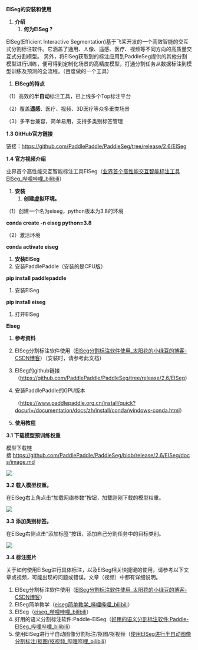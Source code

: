 **EISeg的安装和使用**

1.  **介绍**
    1.  **何为EISeg ?**

EISeg(Efficient Interactive Segmentation)基于飞桨开发的一个高效智能的交互式分割标注软件。它涵盖了通用、人像、遥感、医疗、视频等不同方向的高质量交互式分割模型。 另外，将EISeg获取到的标注应用到PaddleSeg提供的其他分割模型进行训练，便可得到定制化场景的高精度模型，打通分割任务从数据标注到模型训练及预测的全流程。（百度做的一个工具）

1.  **EISeg的特点**

（1）高效的**半自动**标注工具，已上线多个Top标注平台

（2）覆盖**遥感**、医疗、视频、3D医疗等众多垂类场景

（3）多平台兼容，简单易用，支持多类别标签管理

**1.3 GitHub官方链接**

链接：<https://github.com/PaddlePaddle/PaddleSeg/tree/release/2.6/EISeg>

**1.4 官方视频介绍**

业界首个高性能交互智能标注工具EISeg（[业界首个高性能交互智能标注工具EISeg_哔哩哔哩_bilibili](https://www.bilibili.com/video/BV1sQ4y1r754/?spm_id_from=333.337.search-card.all.click&vd_source=03252c088981228940ef0422a6ef7695)）

1.  **安装**
    1.  **创建虚拟环境。**

（1）创建一个名为eiseg，python版本为3.8的环境

**conda create -n eiseg python=3.8**

（2）激活环境

**conda activate eiseg**

1.  **安装EISeg**
2.  安装PaddlePaddle（安装的是CPU版）

**pip install paddlepaddle**

1.  安装EISeg

**pip install eiseg**

1.  打开EISeg

**Eiseg**

1.  **参考资料**
2.  EISeg分割标注软件使用（[EISeg分割标注软件使用_太阳花的小绿豆的博客-CSDN博客](https://blog.csdn.net/qq_37541097/article/details/120154543?ops_request_misc=%257B%2522request%255Fid%2522%253A%2522166747936816782414919113%2522%252C%2522scm%2522%253A%252220140713.130102334.pc%255Fblog.%2522%257D&request_id=166747936816782414919113&biz_id=0&utm_medium=distribute.pc_search_result.none-task-blog-2~blog~first_rank_ecpm_v1~rank_v31_ecpm-2-120154543-null-null.nonecase&utm_term=%E6%A0%87%E6%B3%A8&spm=1018.2226.3001.4450)）（安装时，请参考此文档）
3.  EISeg的github链接 （<https://github.com/PaddlePaddle/PaddleSeg/tree/release/2.6/EISeg>）
4.  安装PaddlePaddle的GPU版本

    （<https://www.paddlepaddle.org.cn/install/quick?docurl=/documentation/docs/zh/install/conda/windows-conda.html>）

1.  **使用教程**

**3.1 下载模型预训练权重**

模型下载链接:https://github.com/PaddlePaddle/PaddleSeg/blob/release/2.6/EISeg/docs/image.md

![](media/fb03509b2827a2a9ab32a96fc63e24ba.png)

**3.2 载入模型权重。**

在EISeg右上角点击“加载网络参数”按钮，加载刚刚下载的模型权重。

![](media/111d859125f9f946119840d919eb73c7.png)

**3.3 添加类别标签。**

在EISeg右侧点击“添加标签”按钮，添加自己分割任务中的目标类别。

![](media/51972ec7fb1b757fe97d156530b30a9d.png)

**3.4 标注图片**

关于如何使用EISeg进行具体标注，以及EISeg相关快捷键的使用，请参考以下文章或视频，可能出现的问题或错误，文章（视频）中都有详细说明。

1.  EISeg分割标注软件使用（[EISeg分割标注软件使用_太阳花的小绿豆的博客-CSDN博客](https://blog.csdn.net/qq_37541097/article/details/120154543?ops_request_misc=%257B%2522request%255Fid%2522%253A%2522166747936816782414919113%2522%252C%2522scm%2522%253A%252220140713.130102334.pc%255Fblog.%2522%257D&request_id=166747936816782414919113&biz_id=0&utm_medium=distribute.pc_search_result.none-task-blog-2~blog~first_rank_ecpm_v1~rank_v31_ecpm-2-120154543-null-null.nonecase&utm_term=%E6%A0%87%E6%B3%A8&spm=1018.2226.3001.4450)）
2.  EISeg简单教学（[eiseg简单教学_哔哩哔哩_bilibili](https://www.bilibili.com/video/BV1dQ4y1674A/?spm_id_from=333.337.search-card.all.click&vd_source=03252c088981228940ef0422a6ef7695)）
3.  EISeg（[eiseg_哔哩哔哩_bilibili](https://www.bilibili.com/video/BV1PR4y197Pk/?spm_id_from=333.337.search-card.all.click&vd_source=03252c088981228940ef0422a6ef7695)）
4.  好用的语义分割标注软件:Paddle-EISeg（[好用的语义分割标注软件:Paddle-EISeg_哔哩哔哩_bilibili](https://www.bilibili.com/video/BV1e8411Y78k/?spm_id_from=333.337.search-card.all.click&vd_source=03252c088981228940ef0422a6ef7695)）
5.  使用EISeg进行半自动图像分割标注/抠图/抠视频（[使用EISeg进行半自动图像分割标注/抠图/抠视频_哔哩哔哩_bilibili](https://www.bilibili.com/video/BV1944y1f7P1/?spm_id_from=333.337.search-card.all.click&vd_source=03252c088981228940ef0422a6ef7695)）
